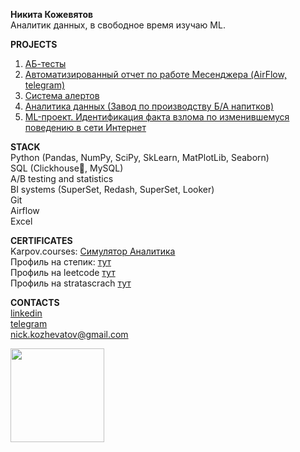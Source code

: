 **Никита Кожевятов** </br>
Аналитик данных, в свободное время изучаю ML.


**PROJECTS** </br>
1) <a href="https://github.com/mynameis-nikita/AB_test">АБ-тесты</a></br>
2) <a href="https://github.com/mynameis-nikita/Airflow/tree/main/Daily_Telegram_report">Автоматизированный отчет по работе Месенджера (AirFlow, telegram)</a></br>
3) <a href="https://github.com/mynameis-nikita/Airflow/blob/main/Telegram_alert_system">Система алертов</a></br>
4) <a href="https://github.com/mynameis-nikita/Production_analytics">Аналитика данных (Завод по производству Б/А напитков)</a></br>
5) <a href="https://github.com/mynameis-nikita/pet/blob/main/kaggle_Alice.ipynb">ML-проект. Идентификация факта взлома по изменившемуся поведению в сети Интернет</a></br>



**STACK** </br>
Python (Pandas, NumPy, SciPy, SkLearn, MatPlotLib, Seaborn) </br>
SQL (Clickhouse🧡, MySQL) </br>
A/B testing and statistics </br>
BI systems (SuperSet, Redash, SuperSet, Looker) </br>
Git </br>
Airflow </br>
Excel </br>


**CERTIFICATES** </br>
Karpov.courses: 
<a href="https://lab.karpov.courses/certificate/a11f9f2e-839d-4522-9418-f55c755e96b8/">Симулятор Аналитика</a></br>
Профиль на степик: <a href="https://stepik.org/users/488210344
">тут</a></br>
Профиль на leetcode <a href="https://leetcode.com/mynameis-Nikita/">тут</a></br>
Профиль на stratascrach <a href="https://platform.stratascratch.com/user/SandyShores359">тут</a></br>


**CONTACTS** </br>
<a href="https://www.linkedin.com/in/nikitakozheviatov/">linkedin</a></br>
<a href="https://t.me/Nikita_Kozhevatov">telegram</a></br>
nick.kozhevatov@gmail.com </br>

<img src="https://media.giphy.com/media/f6hnhHkks8bk4jwjh3/giphy.gif" width="150"/>



